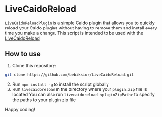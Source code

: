 # LiveCaidoReload
 
`LiveCaidoReloadPlugin` is a simple Caido plugin that allows you to quickly reload your Caido plugins without having to remove them and install every time you make a change. This script is intended to be used with the [LiveCaidoReload](https://github.com/bebiksior/LiveCaidoReload)

## How to use
1. Clone this repository:
```bash
git clone https://github.com/bebiksior/LiveCaidoReload.git
```
2. Run `npm install -g` to install the script globally
3. Run `livecaidoreload` in the directory where your `plugin.zip` file is located
You can also run `livecaidoreload <pluginZipPath>` to specify the paths to your plugin zip file


Happy coding!